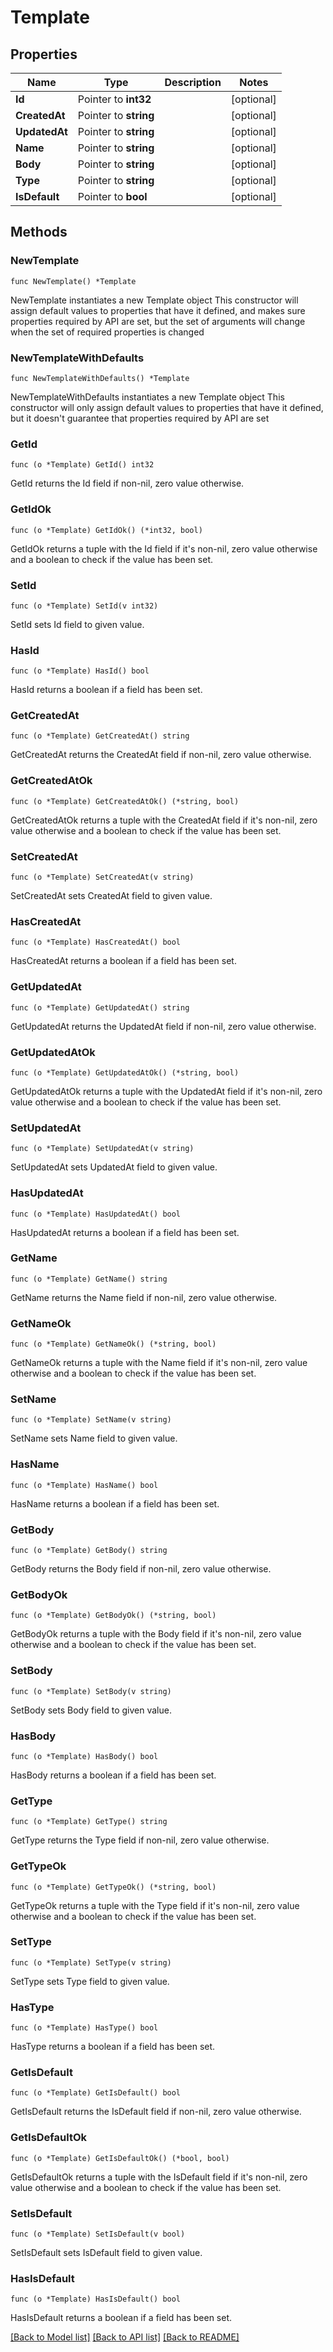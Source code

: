 # Template

## Properties

Name | Type | Description | Notes
------------ | ------------- | ------------- | -------------
**Id** | Pointer to **int32** |  | [optional] 
**CreatedAt** | Pointer to **string** |  | [optional] 
**UpdatedAt** | Pointer to **string** |  | [optional] 
**Name** | Pointer to **string** |  | [optional] 
**Body** | Pointer to **string** |  | [optional] 
**Type** | Pointer to **string** |  | [optional] 
**IsDefault** | Pointer to **bool** |  | [optional] 

## Methods

### NewTemplate

`func NewTemplate() *Template`

NewTemplate instantiates a new Template object
This constructor will assign default values to properties that have it defined,
and makes sure properties required by API are set, but the set of arguments
will change when the set of required properties is changed

### NewTemplateWithDefaults

`func NewTemplateWithDefaults() *Template`

NewTemplateWithDefaults instantiates a new Template object
This constructor will only assign default values to properties that have it defined,
but it doesn't guarantee that properties required by API are set

### GetId

`func (o *Template) GetId() int32`

GetId returns the Id field if non-nil, zero value otherwise.

### GetIdOk

`func (o *Template) GetIdOk() (*int32, bool)`

GetIdOk returns a tuple with the Id field if it's non-nil, zero value otherwise
and a boolean to check if the value has been set.

### SetId

`func (o *Template) SetId(v int32)`

SetId sets Id field to given value.

### HasId

`func (o *Template) HasId() bool`

HasId returns a boolean if a field has been set.

### GetCreatedAt

`func (o *Template) GetCreatedAt() string`

GetCreatedAt returns the CreatedAt field if non-nil, zero value otherwise.

### GetCreatedAtOk

`func (o *Template) GetCreatedAtOk() (*string, bool)`

GetCreatedAtOk returns a tuple with the CreatedAt field if it's non-nil, zero value otherwise
and a boolean to check if the value has been set.

### SetCreatedAt

`func (o *Template) SetCreatedAt(v string)`

SetCreatedAt sets CreatedAt field to given value.

### HasCreatedAt

`func (o *Template) HasCreatedAt() bool`

HasCreatedAt returns a boolean if a field has been set.

### GetUpdatedAt

`func (o *Template) GetUpdatedAt() string`

GetUpdatedAt returns the UpdatedAt field if non-nil, zero value otherwise.

### GetUpdatedAtOk

`func (o *Template) GetUpdatedAtOk() (*string, bool)`

GetUpdatedAtOk returns a tuple with the UpdatedAt field if it's non-nil, zero value otherwise
and a boolean to check if the value has been set.

### SetUpdatedAt

`func (o *Template) SetUpdatedAt(v string)`

SetUpdatedAt sets UpdatedAt field to given value.

### HasUpdatedAt

`func (o *Template) HasUpdatedAt() bool`

HasUpdatedAt returns a boolean if a field has been set.

### GetName

`func (o *Template) GetName() string`

GetName returns the Name field if non-nil, zero value otherwise.

### GetNameOk

`func (o *Template) GetNameOk() (*string, bool)`

GetNameOk returns a tuple with the Name field if it's non-nil, zero value otherwise
and a boolean to check if the value has been set.

### SetName

`func (o *Template) SetName(v string)`

SetName sets Name field to given value.

### HasName

`func (o *Template) HasName() bool`

HasName returns a boolean if a field has been set.

### GetBody

`func (o *Template) GetBody() string`

GetBody returns the Body field if non-nil, zero value otherwise.

### GetBodyOk

`func (o *Template) GetBodyOk() (*string, bool)`

GetBodyOk returns a tuple with the Body field if it's non-nil, zero value otherwise
and a boolean to check if the value has been set.

### SetBody

`func (o *Template) SetBody(v string)`

SetBody sets Body field to given value.

### HasBody

`func (o *Template) HasBody() bool`

HasBody returns a boolean if a field has been set.

### GetType

`func (o *Template) GetType() string`

GetType returns the Type field if non-nil, zero value otherwise.

### GetTypeOk

`func (o *Template) GetTypeOk() (*string, bool)`

GetTypeOk returns a tuple with the Type field if it's non-nil, zero value otherwise
and a boolean to check if the value has been set.

### SetType

`func (o *Template) SetType(v string)`

SetType sets Type field to given value.

### HasType

`func (o *Template) HasType() bool`

HasType returns a boolean if a field has been set.

### GetIsDefault

`func (o *Template) GetIsDefault() bool`

GetIsDefault returns the IsDefault field if non-nil, zero value otherwise.

### GetIsDefaultOk

`func (o *Template) GetIsDefaultOk() (*bool, bool)`

GetIsDefaultOk returns a tuple with the IsDefault field if it's non-nil, zero value otherwise
and a boolean to check if the value has been set.

### SetIsDefault

`func (o *Template) SetIsDefault(v bool)`

SetIsDefault sets IsDefault field to given value.

### HasIsDefault

`func (o *Template) HasIsDefault() bool`

HasIsDefault returns a boolean if a field has been set.


[[Back to Model list]](../README.md#documentation-for-models) [[Back to API list]](../README.md#documentation-for-api-endpoints) [[Back to README]](../README.md)


